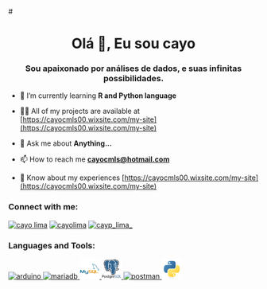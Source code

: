 #<h1 align="center">Olá 👋, Eu sou cayo</h1>
<h3 align="center">Sou apaixonado por análises de dados, e suas infinitas possibilidades.</h3>

- 🌱 I’m currently learning **R and Python language**

- 👨‍💻 All of my projects are available at [https://cayocmls00.wixsite.com/my-site](https://cayocmls00.wixsite.com/my-site)

- 💬 Ask me about **Anything...**

- 📫 How to reach me **cayocmls@hotmail.com**

- 📄 Know about my experiences [https://cayocmls00.wixsite.com/my-site](https://cayocmls00.wixsite.com/my-site)

<h3 align="left">Connect with me:</h3>
<p align="left">
<a href="https://linkedin.com/in/cayo lima" target="blank"><img align="center" src="https://raw.githubusercontent.com/rahuldkjain/github-profile-readme-generator/master/src/images/icons/Social/linked-in-alt.svg" alt="cayo lima" height="30" width="40" /></a>
<a href="https://kaggle.com/cayolima" target="blank"><img align="center" src="https://raw.githubusercontent.com/rahuldkjain/github-profile-readme-generator/master/src/images/icons/Social/kaggle.svg" alt="cayolima" height="30" width="40" /></a>
<a href="https://instagram.com/cayp_lima_" target="blank"><img align="center" src="https://raw.githubusercontent.com/rahuldkjain/github-profile-readme-generator/master/src/images/icons/Social/instagram.svg" alt="cayp_lima_" height="30" width="40" /></a>
</p>

<h3 align="left">Languages and Tools:</h3>
<p align="left"> <a href="https://www.arduino.cc/" target="_blank" rel="noreferrer"> <img src="https://cdn.worldvectorlogo.com/logos/arduino-1.svg" alt="arduino" width="40" height="40"/> </a> <a href="https://mariadb.org/" target="_blank" rel="noreferrer"> <img src="https://www.vectorlogo.zone/logos/mariadb/mariadb-icon.svg" alt="mariadb" width="40" height="40"/> </a> <a href="https://www.mysql.com/" target="_blank" rel="noreferrer"> <img src="https://raw.githubusercontent.com/devicons/devicon/master/icons/mysql/mysql-original-wordmark.svg" alt="mysql" width="40" height="40"/> </a> <a href="https://www.postgresql.org" target="_blank" rel="noreferrer"> <img src="https://raw.githubusercontent.com/devicons/devicon/master/icons/postgresql/postgresql-original-wordmark.svg" alt="postgresql" width="40" height="40"/> </a> <a href="https://postman.com" target="_blank" rel="noreferrer"> <img src="https://www.vectorlogo.zone/logos/getpostman/getpostman-icon.svg" alt="postman" width="40" height="40"/> </a> <a href="https://www.python.org" target="_blank" rel="noreferrer"> <img src="https://raw.githubusercontent.com/devicons/devicon/master/icons/python/python-original.svg" alt="python" width="40" height="40"/> </a> </p>
